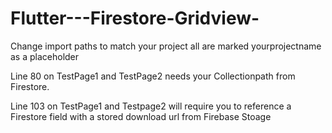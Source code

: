 # Flutter---Firestore-Gridview-

Change import paths to match your project all are marked yourprojectname as a placeholder

Line 80 on TestPage1 and TestPage2 needs your Collectionpath from Firestore.

Line 103 on TestPage1 and Testpage2 will require you to reference a Firestore field with a stored download url from Firebase Stoage
